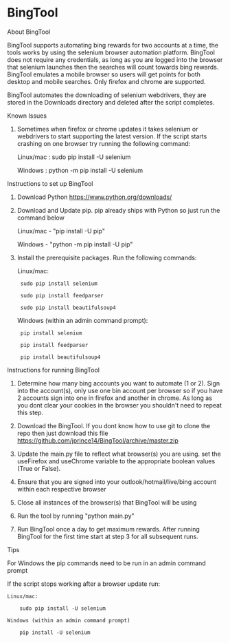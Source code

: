 # BingTool

About BingTool

BingTool supports automating bing rewards for two accounts at a time, the tools works by using the selenium browser automation platform. BingTool does not require any credentials, as long as you are logged into the browser that selenium launches then the searches will count towards bing rewards. BingTool emulates a mobile browser so users will get points for both desktop and mobile searches. Only firefox and chrome are supported.

BingTool automates the downloading of selenium webdrivers, they are stored in the Downloads directory and deleted after the script completes.

Known Issues

1) Sometimes when firefox or chrome updates it takes selenium or webdrivers to start supporting the latest version. If the script starts crashing on one browser try running the following command:

	Linux/mac : sudo pip install -U selenium
	
	Windows : python -m pip install -U selenium

Instructions to set up BingTool

1) Download Python https://www.python.org/downloads/

2) Download and Update pip. pip already ships with Python so just run the command below

	Linux/mac - "pip install -U pip"
	
	Windows - "python -m pip install -U pip"
	
	
3) Install the prerequisite packages. Run the following commands:

	Linux/mac:
	
		sudo pip install selenium
		
		sudo pip install feedparser
		
		sudo pip install beautifulsoup4
		
	
	Windows (within an admin command prompt): 
	
		pip install selenium
		
		pip install feedparser
		
		pip install beautifulsoup4
		

Instructions for running BingTool

1) Determine how many bing accounts you want to automate (1 or 2). Sign into the account(s), only use one bin account per browser so if you have 2 accounts sign into one in firefox and another in chrome. As long as you dont clear your cookies in the browser you shouldn't need to repeat this step.

2) Download the BingTool. If you dont know how to use git to clone the repo then just download this file https://github.com/jprince14/BingTool/archive/master.zip

2) Update the main.py file to reflect what browser(s) you are using. set the useFirefox and useChrome variable to the appropriate boolean values (True or False).

3) Ensure that you are signed into your outlook/hotmail/live/bing account within each respective browser

4) Close all instances of the browser(s) that BingTool will be using

5) Run the tool by running "python main.py"

6) Run BingTool once a day to get maximum rewards. After running BingTool for the first time start at step 3 for all subsequent runs.

Tips

For Windows the pip commands need to be run in an admin command prompt

If the script stops working after a browser update run:

	Linux/mac:
	
		sudo pip install -U selenium
		
	Windows (within an admin command prompt)
	
		pip install -U selenium
